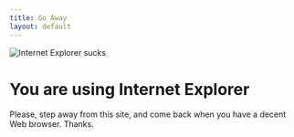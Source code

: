 ```yaml
---
title: Go Away
layout: default
---
```


![Internet Explorer sucks](/media/ie.png)

# You are using Internet Explorer

Please, step away from this site, and come back when you have a decent Web browser. Thanks.
